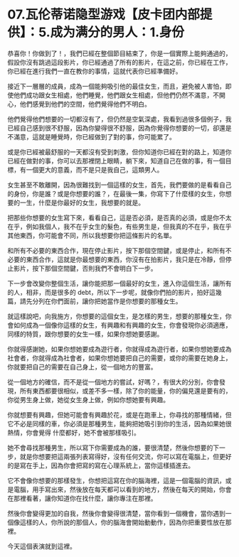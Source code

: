 # 07.瓦伦蒂诺隐型游戏【皮卡团内部提供】：5.成为满分的男人：1.身份

恭喜你！你做到了！，我們已經在整個節目結束了，你是一個實際上能夠通過的，假設你沒有跳過這段影片，你已經通過了所有的影片，在這之前，你已經在工作，你已經在進行我們一直在教你的事情，這就代表你已經準備好。

接近下一層層的成員，成為一個能夠吸引他的最佳女生，而且，避免被人害怕，即使他們成功跟女生相處，他們睡覺，他們跟女生相處，但他們仍然不滿意，不開心，他們感覺到他們的空間，他們覺得他們不明白。

他們覺得他們想要的一切都沒有了，但仍然是空氣深處，我看到過很多個例子，我已經自己感到很不舒服，因為你變得很不舒服，因為你覺得你想要的一切，卻還是不滿意，這就是睡覺時，你已經做到了對的事，你可能累了。

或是你已經被最舒服的一天都沒有受到刺激，但你知道你已經在對的路上，知道你已經在做對的事，你可以去那裡閉上眼睛，躺下來，知道自己在做的事，有一個目標，有一個更大的意義，而不是只是我自己，這類男人。

女生甚至不敢離開，因為很難找到一個這樣的女生，首先，我們要做的是看看自己的身份，你是誰？或是你想要的誰？，在最後一集，你寫下了什麼樣的女生，你想要的一生，什麼是你最好的女生，我想要的就是。

把那些你想要的女生寫下來，看看自己，這是否必須，是否真的必須，或是你不太在乎，例如我個人，我不在乎女生的髮色，有些男生是，但我真的不在乎，我在乎其他東西，你可能會不同，所以我想要你把這條影片的名單。

和所有不必要的東西合作，現在停止影片，按下那個空間鍵，或是停止，和所有不必要的東西合作，這就是你最想要的東西，你沒有在拍影片，我只是在冷靜，但停止影片，按下那個空間鍵，否則我們不會明白下一步。

下一步會改變你整個生活，讓你能把那一個最好的女生，進入你這個生活，讓所有的人，相非，而是很多的 debt，所以下一步呢，就像你們拍的影片，拍好這幾篇，請先分列在你們面前，讓你把她當作是你想要的那種女生。

就這樣說吧，向我施方，你想要的這個女生，是怎樣的男生，想要的那種女生，你會如何成為一個像你這樣的女生，有興趣和有興趣的女生，你會發現你必須適應，同樣的特質，跟你想要的女生一樣，如果你想她要感謝。

你就得感謝她，如果你想她要成為遊行者，你就得成為遊行者，如果你想她要成為社會者，你就得成為社會者，如果你想她要把自己的需要，或你的需要在她身上，你就要把自己的需要在自己身上，從一個地方的豐富。

從一個地方的確信，而不是從一個地方的嘗試，好嗎？，有很大的分別，你會發現，所有東西都要很相似，或差不多一樣，除了你的能量，你的偏見還是要有的，你從男生身上做，她從女生身上做，例如你想她要有興趣。

你就想要有興趣，但她可能會有興趣於花，或是在跑車上，你尋找的那種情緒，但它不必是同樣的車，你必須是那種男生，能夠把她吸引到你的生活，因為如果她很熱情，你會覺得 什麼都好，她不會被那樣吸引。

她不會尋找那種男生，所以寫下你需要成為的誰，要很清楚，然後你想要的下一步，就是你想要把這兩張列表寫得好，沒有任何交流，你可以寫在電腦上，但更好的是寫在手上，因為你會把寫的寫在心理系統上，當你這樣插進去。

它不會像你想要的那樣發生，你想把這寫在你的腦海裡，這是一個電腦的資訊，或是電腦，用手寫出來，然後放在每天都可以看到的地方，然後在每天的開始，你會在那裡看著，讓你知道你在找什麼，讓你專注在那裡。

然後你會變得更加的自我，然後你會變得很清楚，當你看到一個機會，當你遇到一個像這樣的人，你所說的那個人，你的腦海會開始動動作，因為你把重要性放在那裡。

今天這個表演就到這裡。